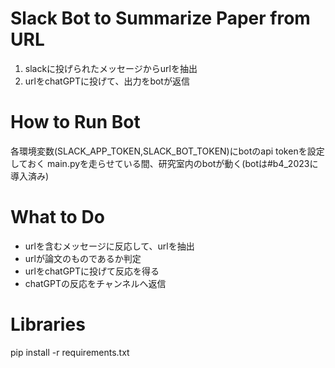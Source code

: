 # Slack Bot to Summarize Paper from URL
1. slackに投げられたメッセージからurlを抽出
2. urlをchatGPTに投げて、出力をbotが返信

# How to Run Bot
各環境変数(SLACK_APP_TOKEN,SLACK_BOT_TOKEN)にbotのapi tokenを設定しておく
main.pyを走らせている間、研究室内のbotが動く(botは#b4_2023に導入済み)

# What to Do
* urlを含むメッセージに反応して、urlを抽出
* urlが論文のものであるか判定
* urlをchatGPTに投げて反応を得る
* chatGPTの反応をチャンネルへ返信

# Libraries
pip install -r requirements.txt